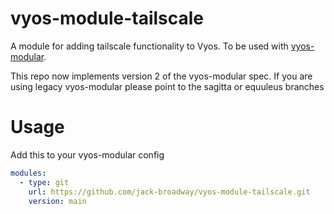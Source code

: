 # vyos-module-tailscale

A module for adding tailscale functionality to Vyos. To be used with [vyos-modular](https://github.com/jack-broadway/vyos-modular).

This repo now implements version 2 of the vyos-modular spec. If you are using legacy vyos-modular please point to the sagitta or equuleus branches

# Usage

Add this to your vyos-modular config

```yml
modules:
  - type: git
    url: https://github.com/jack-broadway/vyos-module-tailscale.git
    version: main
```
